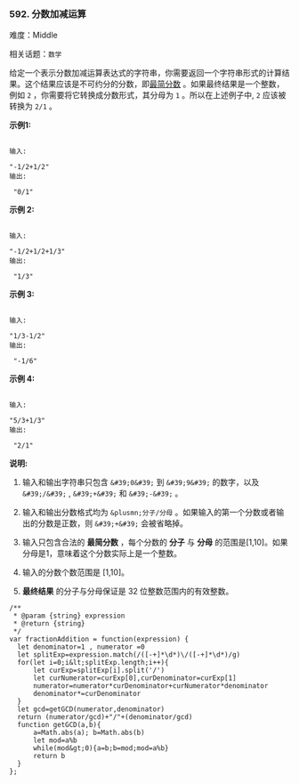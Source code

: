 ### 592. 分数加减运算

难度：Middle

相关话题：`数学`

给定一个表示分数加减运算表达式的字符串，你需要返回一个字符串形式的计算结果。这个结果应该是不可约分的分数，即[最简分数](https://baike.baidu.com/item/%E6%9C%80%E7%AE%80%E5%88%86%E6%95%B0)
。如果最终结果是一个整数，例如 `2` ，你需要将它转换成分数形式，其分母为 `1` 。所以在上述例子中,  `2` 应该被转换为 `2/1` 。



 **示例1:** 





```

输入:

"-1/2+1/2"
输出:

 "0/1"

```

 **示例 2:** 





```

输入:

"-1/2+1/2+1/3"
输出:

 "1/3"

```

 **示例 3:** 





```

输入:

"1/3-1/2"
输出:

 "-1/6"

```

 **示例 4:** 





```

输入:

"5/3+1/3"
输出:

 "2/1"

```

 **说明:** 





1. 输入和输出字符串只包含 `&#39;0&#39;`  到 `&#39;9&#39;` 的数字，以及 `&#39;/&#39;` ,  `&#39;+&#39;`  和 `&#39;-&#39;` 。

2. 输入和输出分数格式均为 `&plusmn;分子/分母` 。如果输入的第一个分数或者输出的分数是正数，则 `&#39;+&#39;` 会被省略掉。

3. 输入只包含合法的 **最简分数** ，每个分数的 **分子** 与 **分母** 的范围是[1,10]。如果分母是1，意味着这个分数实际上是一个整数。

4. 输入的分数个数范围是 [1,10]。

5.  **最终结果** 的分子与分母保证是 32 位整数范围内的有效整数。






```
/**
 * @param {string} expression
 * @return {string}
 */
var fractionAddition = function(expression) {
  let denominator=1 , numerator =0
  let splitExp=expression.match(/([-+]*\d*)\/([-+]*\d*)/g)
  for(let i=0;i&lt;splitExp.length;i++){
      let curExp=splitExp[i].split('/')
      let curNumerator=curExp[0],curDenominator=curExp[1]
      numerator=numerator*curDenominator+curNumerator*denominator
      denominator*=curDenominator
  }
  let gcd=getGCD(numerator,denominator)
  return (numerator/gcd)+"/"+(denominator/gcd)
  function getGCD(a,b){
      a=Math.abs(a); b=Math.abs(b)
      let mod=a%b
      while(mod&gt;0){a=b;b=mod;mod=a%b}
      return b
  }
};



```

